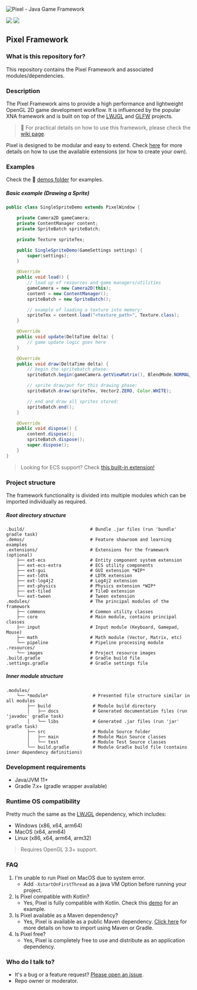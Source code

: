 ![Pixel - Java Game Framework](./.github/IMAGES/banner.png)

![](https://img.shields.io/badge/platform-Windows%20%7C%20Linux%20%7C%20MacOS-lightgrey) ![](https://img.shields.io/badge/java-%3E%3D%2011-green)

## Pixel Framework ##

### What is this repository for? ###

This repository contains the Pixel Framework and associated modules/dependencies.

### Description ###

The Pixel Framework aims to provide a high performance and lightweight OpenGL 2D game development workflow. It is
influenced by the popular XNA framework and is built on top of the [LWJGL](https://www.lwjgl.org/)
and [GLFW](https://www.glfw.org/) projects.

> :book: For practical details on how to use this framework, please check the [wiki page](https://github.com/joafalves/pixel-community/wiki).

Pixel is designed to be modular and easy to extend. Check 
[here](https://github.com/joafalves/pixel-community/wiki/E.-Extensions-Overview) for more details on how to use the 
available extensions (or how to create your own).

### Examples ##

Check the :file_folder: [demos folder](https://github.com/joafalves/pixel-community/tree/devel/demos) for examples.

##### Basic example (Drawing a Sprite) #####

```java
public class SingleSpriteDemo extends PixelWindow {

    private Camera2D gameCamera;
    private ContentManager content;
    private SpriteBatch spriteBatch;

    private Texture spriteTex;

    public SingleSpriteDemo(GameSettings settings) {
        super(settings);
    }

    @Override
    public void load() {
        // load up of resources and game managers/utilities
        gameCamera = new Camera2D(this);
        content = new ContentManager();
        spriteBatch = new SpriteBatch();

        // example of loading a texture into memory:
        spriteTex = content.load("<texture_path>", Texture.class);
    }

    @Override
    public void update(DeltaTime delta) {
        // game update logic goes here
    }

    @Override
    public void draw(DeltaTime delta) {
        // begin the spritebatch phase:
        spriteBatch.begin(gameCamera.getViewMatrix(), BlendMode.NORMAL_BLEND);

        // sprite draw/put for this drawing phase:
        spriteBatch.draw(spriteTex, Vector2.ZERO, Color.WHITE);

        // end and draw all sprites stored:
        spriteBatch.end();
    }

    @Override
    public void dispose() {
        content.dispose();
        spriteBatch.dispose();
        super.dispose();
    }
}
```

> Looking for ECS support? Check [this built-in extension!](https://github.com/joafalves/pixel-community/wiki/E1.-ECS-(Entity-Component-System))

### Project structure ###

The framework functionality is divided into multiple modules which can be imported individually as required.

##### Root directory structure #####

    .build/                         # Bundle .jar files (run 'bundle' gradle task)
    .demos/                         # Feature showroom and learning examples
    .extensions/                    # Extensions for the framework (optional)
        ├── ext-ecs                 # Entity component system extension
        ├── ext-ecs-extra           # ECS utility components
        ├── ext-gui                 # GUI extension *WIP*
        ├── ext-ldtk                # LDTK extension
        ├── ext-log4j2              # Log4j2 extension
        ├── ext-physics             # Physics extension *WIP*
        ├── ext-tiled               # TileD extension
        └── ext-tween               # Tween extension
    .modules/                       # The principal modules of the framework
        ├── commons                 # Common utility classes
        ├── core                    # Main module, contains principal classes
        ├── input                   # Input module (Keyboard, Gamepad, Mouse)
        ├── math                    # Math module (Vector, Matrix, etc)
        └── pipeline                # Pipeline processing module
    .resources/
        └── images                  # Project resource images
    .build.gradle                   # Gradle build file
    .settings.gradle                # Gradle settings file

##### Inner module structure #####

    .modules/
        └── *module*                 # Presented file structure similar in all modules
            ├── build                # Module build directory
            │   ├── docs             # Generated documentation files (run 'javadoc' gradle task)
            │   └── libs             # Generated .jar files (run 'jar' gradle task)
            ├── src                  # Module Source folder
            │   ├── main             # Module Main Source classes
            │   └── test             # Module Test Source classes
            └── build.gradle         # Module Gradle build file (contains inner dependency definitions)

### Development requirements ###

- Java/JVM 11+
- Gradle 7.x+ (gradle wrapper available)

### Runtime OS compatibility ###

Pretty much the same as the [LWJGL](https://www.lwjgl.org/) dependency, which includes:

- Windows (x86, x64, arm64)
- MacOS (x64, arm64)
- Linux (x86, x64, arm64, arm32)

> Requires OpenGL 3.3+ support.

### FAQ ###

1. I'm unable to run Pixel on MacOS due to system error.
    - Add `-XstartOnFirstThread` as a java VM Option before running your project.
2. Is Pixel compatible with Kotlin?
    - Yes, Pixel is fully compatible with Kotlin. Check
      this [demo](https://github.com/joafalves/pixel-community/tree/devel/demos/kotlin) for an example.
3. Is Pixel available as a Maven dependency?
    - Yes, Pixel is available as a public Maven
      dependency. [Click here](https://github.com/joafalves/pixel-community/wiki/1.-Getting-Started) for more details on
      how to import using Maven or Gradle.
4. Is Pixel free?
    - Yes, Pixel is completely free to use and distribute as an application dependency.

### Who do I talk to? ###

* It's a bug or a feature request? [Please open an issue](https://github.com/joafalves/pixel-community/issues).
* Repo owner or moderator.

